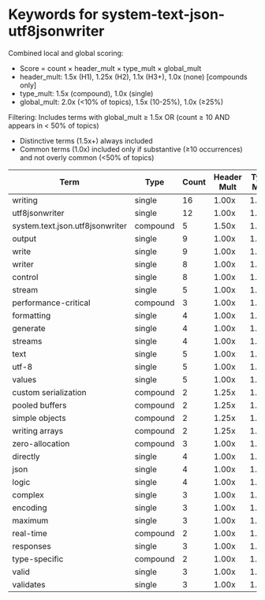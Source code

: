 # Keywords for system-text-json-utf8jsonwriter

Combined local and global scoring:
- Score = count × header_mult × type_mult × global_mult
- header_mult: 1.5x (H1), 1.25x (H2), 1.1x (H3+), 1.0x (none) [compounds only]
- type_mult: 1.5x (compound), 1.0x (single)
- global_mult: 2.0x (<10% of topics), 1.5x (10-25%), 1.0x (≥25%)

Filtering: Includes terms with global_mult ≥ 1.5x OR (count ≥ 10 AND appears in < 50% of topics)
- Distinctive terms (1.5x+) always included
- Common terms (1.0x) included only if substantive (≥10 occurrences) and not overly common (<50% of topics)

| Term | Type | Count | Header Mult | Type Mult | Global Mult | Score |
|------|------|-------|-------------|-----------|-------------|-------|
| writing | single | 16 | 1.00x | 1.00x | 2.0x | 32.000 |
| utf8jsonwriter | single | 12 | 1.00x | 1.00x | 2.0x | 24.000 |
| system.text.json.utf8jsonwriter | compound | 5 | 1.50x | 1.50x | 2.0x | 22.500 |
| output | single | 9 | 1.00x | 1.00x | 2.0x | 18.000 |
| write | single | 9 | 1.00x | 1.00x | 2.0x | 18.000 |
| writer | single | 8 | 1.00x | 1.00x | 2.0x | 16.000 |
| control | single | 8 | 1.00x | 1.00x | 1.5x | 12.000 |
| stream | single | 5 | 1.00x | 1.00x | 2.0x | 10.000 |
| performance-critical | compound | 3 | 1.00x | 1.50x | 2.0x | 9.000 |
| formatting | single | 4 | 1.00x | 1.00x | 2.0x | 8.000 |
| generate | single | 4 | 1.00x | 1.00x | 2.0x | 8.000 |
| streams | single | 4 | 1.00x | 1.00x | 2.0x | 8.000 |
| text | single | 5 | 1.00x | 1.00x | 1.5x | 7.500 |
| utf-8 | single | 5 | 1.00x | 1.00x | 1.5x | 7.500 |
| values | single | 5 | 1.00x | 1.00x | 1.5x | 7.500 |
| custom serialization | compound | 2 | 1.25x | 1.50x | 2.0x | 7.500 |
| pooled buffers | compound | 2 | 1.25x | 1.50x | 2.0x | 7.500 |
| simple objects | compound | 2 | 1.25x | 1.50x | 2.0x | 7.500 |
| writing arrays | compound | 2 | 1.25x | 1.50x | 2.0x | 7.500 |
| zero-allocation | compound | 3 | 1.00x | 1.50x | 1.5x | 6.750 |
| directly | single | 4 | 1.00x | 1.00x | 1.5x | 6.000 |
| json | single | 4 | 1.00x | 1.00x | 1.5x | 6.000 |
| logic | single | 4 | 1.00x | 1.00x | 1.5x | 6.000 |
| complex | single | 3 | 1.00x | 1.00x | 2.0x | 6.000 |
| encoding | single | 3 | 1.00x | 1.00x | 2.0x | 6.000 |
| maximum | single | 3 | 1.00x | 1.00x | 2.0x | 6.000 |
| real-time | compound | 2 | 1.00x | 1.50x | 2.0x | 6.000 |
| responses | single | 3 | 1.00x | 1.00x | 2.0x | 6.000 |
| type-specific | compound | 2 | 1.00x | 1.50x | 2.0x | 6.000 |
| valid | single | 3 | 1.00x | 1.00x | 2.0x | 6.000 |
| validates | single | 3 | 1.00x | 1.00x | 2.0x | 6.000 |
